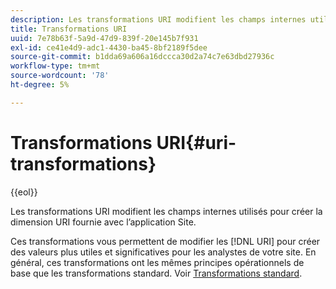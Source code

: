 ```yaml
---
description: Les transformations URI modifient les champs internes utilisés pour créer la dimension URI fournie avec l’application Site.
title: Transformations URI
uuid: 7e78b63f-5a9d-47d9-839f-20e145b7f931
exl-id: ce41e4d9-adc1-4430-ba45-8bf2189f5dee
source-git-commit: b1dda69a606a16dccca30d2a74c7e63dbd27936c
workflow-type: tm+mt
source-wordcount: '78'
ht-degree: 5%

---
```


# Transformations URI{#uri-transformations}

{{eol}}

Les transformations URI modifient les champs internes utilisés pour créer la dimension URI fournie avec l’application Site.

Ces transformations vous permettent de modifier les [!DNL URI] pour créer des valeurs plus utiles et significatives pour les analystes de votre site. En général, ces transformations ont les mêmes principes opérationnels de base que les transformations standard. Voir [Transformations standard](../../../../../home/c-dataset-const-proc/c-data-trans/c-transf-types/c-standard-transf/c-standard-transf.md#concept-25f4bdbf8fe74c4aaeb2fcd226243886).
